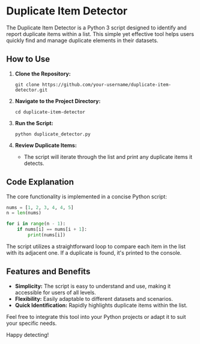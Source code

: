# Duplicate Item Detector

The Duplicate Item Detector is a Python 3 script designed to identify and report duplicate items within a list. This simple yet effective tool helps users quickly find and manage duplicate elements in their datasets.

## How to Use

1. **Clone the Repository:**
   ```
   git clone https://github.com/your-username/duplicate-item-detector.git
   ```

2. **Navigate to the Project Directory:**
   ```
   cd duplicate-item-detector
   ```

3. **Run the Script:**
   ```
   python duplicate_detector.py
   ```

4. **Review Duplicate Items:**
   - The script will iterate through the list and print any duplicate items it detects.

## Code Explanation

The core functionality is implemented in a concise Python script:

```python
nums = [1, 2, 3, 4, 4, 5]
n = len(nums)

for i in range(n - 1):
    if nums[i] == nums[i + 1]:
        print(nums[i])
```

The script utilizes a straightforward loop to compare each item in the list with its adjacent one. If a duplicate is found, it's printed to the console.

## Features and Benefits

- **Simplicity:** The script is easy to understand and use, making it accessible for users of all levels.
- **Flexibility:** Easily adaptable to different datasets and scenarios.
- **Quick Identification:** Rapidly highlights duplicate items within the list.

Feel free to integrate this tool into your Python projects or adapt it to suit your specific needs.

Happy detecting!
